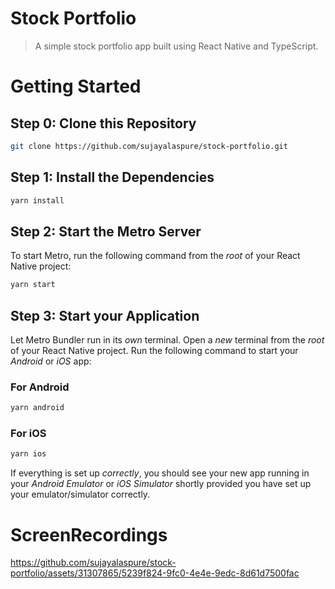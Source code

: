 # Stock Portfolio

> A simple stock portfolio app built using React Native and TypeScript.

# Getting Started

## Step 0: Clone this Repository

```bash
git clone https://github.com/sujayalaspure/stock-portfolio.git
```

## Step 1: Install the Dependencies

```bash
yarn install
```

## Step 2: Start the Metro Server

To start Metro, run the following command from the _root_ of your React Native project:

```bash
yarn start
```

## Step 3: Start your Application

Let Metro Bundler run in its _own_ terminal. Open a _new_ terminal from the _root_ of your React Native project. Run the following command to start your _Android_ or _iOS_ app:

### For Android

```bash
yarn android
```

### For iOS

```bash
yarn ios
```

If everything is set up _correctly_, you should see your new app running in your _Android Emulator_ or _iOS Simulator_ shortly provided you have set up your emulator/simulator correctly.

# ScreenRecordings

https://github.com/sujayalaspure/stock-portfolio/assets/31307865/5239f824-9fc0-4e4e-9edc-8d61d7500fac
